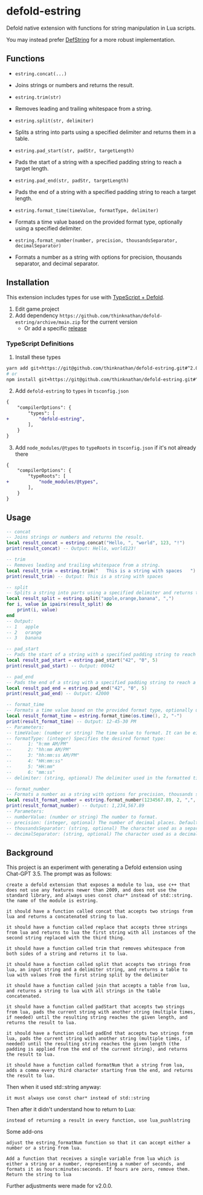 # defold-estring

Defold native extension with functions for string manipulation in Lua scripts.

You may instead prefer [DefString](https://github.com/subsoap/defstring) for a more robust implementation.

## Functions

- `estring.concat(...)`
- Joins strings or numbers and returns the result.

- `estring.trim(str)`
- Removes leading and trailing whitespace from a string.

- `estring.split(str, delimiter)`
- Splits a string into parts using a specified delimiter and returns them in a table.

- `estring.pad_start(str, padStr, targetLength)`
- Pads the start of a string with a specified padding string to reach a target length.

- `estring.pad_end(str, padStr, targetLength)`
- Pads the end of a string with a specified padding string to reach a target length.

- `estring.format_time(timeValue, formatType, delimiter)`
- Formats a time value based on the provided format type, optionally using a specified delimiter.

- `estring.format_number(number, precision, thousandsSeparator, decimalSeparator)`
- Formats a number as a string with options for precision, thousands separator, and decimal separator.

## Installation

This extension includes types for use with [TypeScript + Defold](https://ts-defold.dev/).

1. Edit game.project
2. Add dependency `https://github.com/thinknathan/defold-estring/archive/main.zip` for the current version
   - Or add a specific [release](https://github.com/thinknathan/defold-estring/releases)

### TypeScript Definitions

1. Install these types

```bash
yarn add git+https://git@github.com/thinknathan/defold-estring.git#^2.0.0 -D
# or
npm install git+https://git@github.com/thinknathan/defold-estring.git#^2.0.0 --save-dev
```

2. Add `defold-estring` to `types` in `tsconfig.json`

```diff
{
	"compilerOptions": {
		"types": [
+			"defold-estring",
		],
	}
}
```

3. Add `node_modules/@types` to `typeRoots` in `tsconfig.json` if it's not already there

```diff
{
	"compilerOptions": {
		"typeRoots": [
+			"node_modules/@types",
		],
	}
}
```

## Usage

```lua
-- concat
-- Joins strings or numbers and returns the result.
local result_concat = estring.concat("Hello, ", "world", 123, "!")
print(result_concat) -- Output: Hello, world123!

-- trim
-- Removes leading and trailing whitespace from a string.
local result_trim = estring.trim("   This is a string with spaces   ")
print(result_trim) -- Output: This is a string with spaces

-- split
-- Splits a string into parts using a specified delimiter and returns them in a table.
local result_split = estring.split("apple,orange,banana", ",")
for i, value in ipairs(result_split) do
    print(i, value)
end
-- Output:
-- 1   apple
-- 2   orange
-- 3   banana

-- pad_start
-- Pads the start of a string with a specified padding string to reach a target length.
local result_pad_start = estring.pad_start("42", "0", 5)
print(result_pad_start) -- Output: 00042

-- pad_end
-- Pads the end of a string with a specified padding string to reach a target length.
local result_pad_end = estring.pad_end("42", "0", 5)
print(result_pad_end) -- Output: 42000

-- format_time
-- Formats a time value based on the provided format type, optionally using a specified delimiter.
local result_format_time = estring.format_time(os.time(), 2, "-")
print(result_format_time) -- Output: 12-45-30 PM
-- Parameters:
-- timeValue: (number or string) The time value to format. It can be either a numeric timestamp or a string representing a date and time.
-- formatType: (integer) Specifies the desired format type:
-- 		1: "h:mm AM/PM"
-- 		2: "hh:mm AM/PM"
-- 		3: "hh:mm:ss AM/PM"
-- 		4: "HH:mm:ss"
-- 		5: "HH:mm"
-- 		6: "mm:ss"
-- delimiter: (string, optional) The delimiter used in the formatted time. Default is ":".

-- format_number
-- Formats a number as a string with options for precision, thousands separator, and decimal separator.
local result_format_number = estring.format_number(1234567.89, 2, ",", ".")
print(result_format_number) -- Output: 1,234,567.89
-- Parameters:
-- numberValue: (number or string) The number to format.
-- precision: (integer, optional) The number of decimal places. Default is 0.
-- thousandsSeparator: (string, optional) The character used as a separator for thousands. Default is ",".
-- decimalSeparator: (string, optional) The character used as a decimal point. Default is ".".
```

## Background

This project is an experiment with generating a Defold extension using Chat-GPT 3.5. The prompt was as follows:

```
create a defold extension that exposes a module to lua, use c++ that does not use any features newer than 2009, and does not use the standard library, and always uses const char* instead of std::string. the name of the module is estring.

it should have a function called concat that accepts two strings from lua and returns a concatenated string to lua.

it should have a function called replace that accepts three strings from lua and returns to lua the first string with all instances of the second string replaced with the third thing.

it should have a function called trim that removes whitespace from both sides of a string and returns it to lua.

it should have a function called split that accepts two strings from lua, an input string and a delimiter string, and returns a table to lua with values from the first string split by the delimiter

it should have a function called join that accepts a table from lua, and returns a string to lua with all strings in the table concatenated.

it should have a function called padStart that accepts two strings from lua, pads the current string with another string (multiple times, if needed) until the resulting string reaches the given length, and returns the result to lua.

it should have a function called padEnd that accepts two strings from lua, pads the current string with another string (multiple times, if needed) until the resulting string reaches the given length (the padding is applied from the end of the current string), and returns the result to lua.

it should have a function called formatNum that a string from lua, adds a comma every third character starting from the end, and returns the result to lua.
```

Then when it used std::string anyway:

```
it must always use const char* instead of std::string
```

Then after it didn't understand how to return to Lua:

```
instead of returning a result in every function, use lua_pushlstring
```

Some add-ons

```
adjust the estring_formatNum function so that it can accept either a number or a string from lua.
```

```
Add a function that receives a single variable from lua which is either a string or a number, representing a number of seconds, and formats it as hours:minutes:seconds. If hours are zero, remove them. Return the string to lua
```

Further adjustments were made for v2.0.0.
